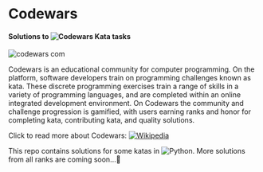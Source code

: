 # Codewars

#### Solutions to ![Codewars](https://img.shields.io/badge/Codewars-B1361E?style=for-the-badge&logo=Codewars&logoColor=white) Kata tasks

![codewars com](https://user-images.githubusercontent.com/52504599/119405944-5b942b80-bce2-11eb-8a11-254724d56837.jpg)

Codewars is an educational community for computer programming. On the platform, software developers train on programming challenges known as kata. These discrete programming exercises train a range of skills in a variety of programming languages, and are completed within an online integrated development environment. On Codewars the community and challenge progression is gamified, with users earning ranks and honor for completing kata, contributing kata, and quality solutions.

Click to read more about Codewars: [![Wikipedia](https://img.shields.io/badge/Wikipedia-000000?style=for-the-badge&logo=Wikipedia&logoColor=white)](https://en.wikipedia.org/wiki/Codewars)

This repo contains solutions for some katas in ![Python](https://img.shields.io/badge/Python-FFD43B?style=for-the-badge&logo=python&logoColor=darkgreen). More solutions from all ranks are coming soon...🐣
